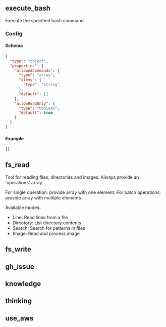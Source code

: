 ## execute_bash

Execute the specified bash command.

### Config

#### Schema

```json
{
  "type": "object",
  "properties": {
    "allowedCommands": {
      "type": "array",
      "items": {
        "type": "string"
      },
      "default": []
    },
    "allowReadOnly": {
      "type": "boolean",
      "default": true
    }
  }
}
```

#### Example

```json
{}
```

## fs_read

Tool for reading files, directories and images. Always provide an 'operations' array.

For single operation: provide array with one element.
For batch operations: provide array with multiple elements.

Available modes:

- Line: Read lines from a file
- Directory: List directory contents
- Search: Search for patterns in files
- Image: Read and process image

## fs_write

## gh_issue

## knowledge

## thinking

## use_aws

